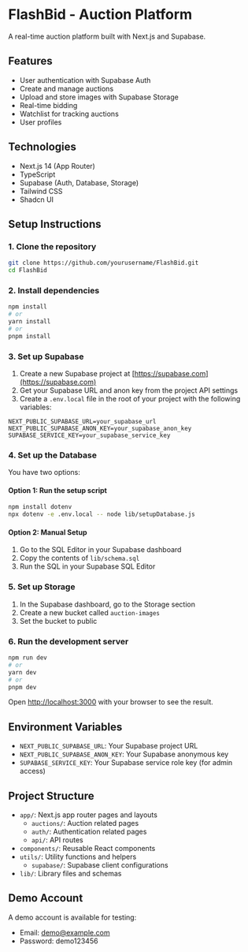 # FlashBid - Auction Platform

A real-time auction platform built with Next.js and Supabase.

## Features

- User authentication with Supabase Auth
- Create and manage auctions
- Upload and store images with Supabase Storage
- Real-time bidding
- Watchlist for tracking auctions
- User profiles

## Technologies

- Next.js 14 (App Router)
- TypeScript
- Supabase (Auth, Database, Storage)
- Tailwind CSS
- Shadcn UI

## Setup Instructions

### 1. Clone the repository

```bash
git clone https://github.com/yourusername/FlashBid.git
cd FlashBid
```

### 2. Install dependencies

```bash
npm install
# or
yarn install
# or
pnpm install
```

### 3. Set up Supabase

1. Create a new Supabase project at [https://supabase.com](https://supabase.com)
2. Get your Supabase URL and anon key from the project API settings
3. Create a `.env.local` file in the root of your project with the following variables:

```
NEXT_PUBLIC_SUPABASE_URL=your_supabase_url
NEXT_PUBLIC_SUPABASE_ANON_KEY=your_supabase_anon_key
SUPABASE_SERVICE_KEY=your_supabase_service_key
```

### 4. Set up the Database

You have two options:

#### Option 1: Run the setup script

```bash
npm install dotenv
npx dotenv -e .env.local -- node lib/setupDatabase.js
```

#### Option 2: Manual Setup

1. Go to the SQL Editor in your Supabase dashboard
2. Copy the contents of `lib/schema.sql` 
3. Run the SQL in your Supabase SQL Editor

### 5. Set up Storage

1. In the Supabase dashboard, go to the Storage section
2. Create a new bucket called `auction-images`
3. Set the bucket to public

### 6. Run the development server

```bash
npm run dev
# or
yarn dev
# or
pnpm dev
```

Open [http://localhost:3000](http://localhost:3000) with your browser to see the result.

## Environment Variables

- `NEXT_PUBLIC_SUPABASE_URL`: Your Supabase project URL
- `NEXT_PUBLIC_SUPABASE_ANON_KEY`: Your Supabase anonymous key
- `SUPABASE_SERVICE_KEY`: Your Supabase service role key (for admin access)

## Project Structure

- `app/`: Next.js app router pages and layouts
  - `auctions/`: Auction related pages
  - `auth/`: Authentication related pages
  - `api/`: API routes
- `components/`: Reusable React components
- `utils/`: Utility functions and helpers
  - `supabase/`: Supabase client configurations
- `lib/`: Library files and schemas

## Demo Account

A demo account is available for testing:
- Email: demo@example.com
- Password: demo123456 